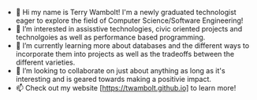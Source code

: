 - 👋 Hi my name is Terry Wambolt! I'm a newly graduated technologist eager to explore the field of Computer Science/Software Engineering!
- 👀 I’m interested in assisstive technologies, civic oriented projects and technolgoies as well as performance based programming.
- 🌱 I’m currently learning more about databases and the different ways to incorporate them into projects as well as the tradeoffs between the different varieties.
- 💞️ I’m looking to collaborate on just about anything as long as it's interesting and is geared towards making a positivie impact.
- 📫 Check out my website [https://twambolt.github.io] to learn more! 


<!---
twambolt/twambolt is a ✨ special ✨ repository because its `README.md` (this file) appears on your GitHub profile.
You can click the Preview link to take a look at your changes.
--->
